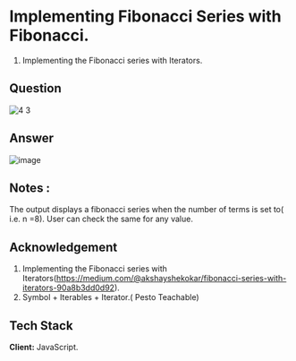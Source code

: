 
# Implementing Fibonacci Series with Fibonacci.
1. Implementing the Fibonacci series with Iterators. 

## Question

![4 3](https://user-images.githubusercontent.com/102906185/189475304-e7ab5fea-ab14-4e85-8315-5e516f9d013c.png)

## Answer 

![image](https://user-images.githubusercontent.com/102906185/189475362-8ef237e7-3fba-4732-89c5-a673fa531950.png)

## Notes : 

The output displays a fibonacci series when the number of terms is set to( i.e. n =8). User can check the same for any value.
## Acknowledgement
1. Implementing the Fibonacci series with Iterators(https://medium.com/@akshayshekokar/fibonacci-series-with-iterators-90a8b3dd0d92). 
2. Symbol + Iterables + Iterator.( Pesto Teachable)
## Tech Stack

**Client:** JavaScript.



